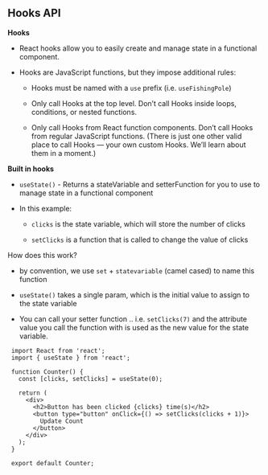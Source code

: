 ## Hooks API

**Hooks**

- React hooks allow you to easily create and manage state in a functional component.

- Hooks are JavaScript functions, but they impose additional rules:

  - Hooks must be named with a `use` prefix (i.e. `useFishingPole`)

  - Only call Hooks at the top level. Don’t call Hooks inside loops, conditions, or nested functions.

  - Only call Hooks from React function components. Don’t call Hooks from regular JavaScript functions. (There is just one other valid place to call Hooks — your own custom Hooks. We’ll learn about them in a moment.)

**Built in hooks**

- `useState()` - Returns a stateVariable and setterFunction for you to use to manage state in a functional component

- In this example:

  - `clicks` is the state variable, which will store the number of clicks

  - `setClicks` is a function that is called to change the value of clicks

How does this work?

  - by convention, we use `set` + `statevariable` (camel cased) to name this function

  - `useState()` takes a single param, which is the initial value to assign to the state variable

  - You can call your setter function .. i.e. `setClicks(7)` and the attribute value you call the function with is used as the new value for the state variable.

```
 import React from 'react';
 import { useState } from 'react';

 function Counter() {
   const [clicks, setClicks] = useState(0);

   return (
     <div>
       <h2>Button has been clicked {clicks} time(s)</h2>
       <button type="button" onClick={() => setClicks(clicks + 1)}>
         Update Count
       </button>
     </div>
   );
 }

 export default Counter;
```
